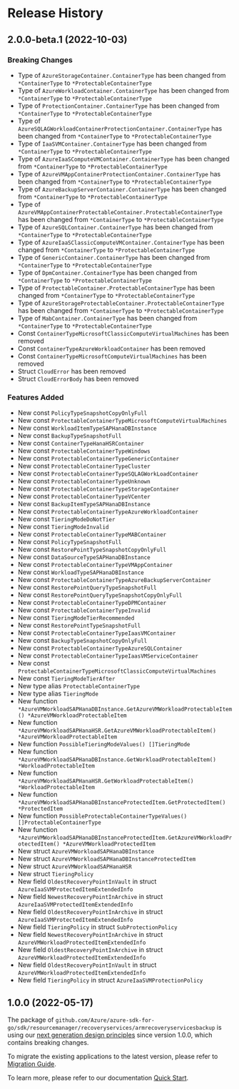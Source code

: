 # Release History

## 2.0.0-beta.1 (2022-10-03)
### Breaking Changes

- Type of `AzureStorageContainer.ContainerType` has been changed from `*ContainerType` to `*ProtectableContainerType`
- Type of `AzureWorkloadContainer.ContainerType` has been changed from `*ContainerType` to `*ProtectableContainerType`
- Type of `ProtectionContainer.ContainerType` has been changed from `*ContainerType` to `*ProtectableContainerType`
- Type of `AzureSQLAGWorkloadContainerProtectionContainer.ContainerType` has been changed from `*ContainerType` to `*ProtectableContainerType`
- Type of `IaaSVMContainer.ContainerType` has been changed from `*ContainerType` to `*ProtectableContainerType`
- Type of `AzureIaaSComputeVMContainer.ContainerType` has been changed from `*ContainerType` to `*ProtectableContainerType`
- Type of `AzureVMAppContainerProtectionContainer.ContainerType` has been changed from `*ContainerType` to `*ProtectableContainerType`
- Type of `AzureBackupServerContainer.ContainerType` has been changed from `*ContainerType` to `*ProtectableContainerType`
- Type of `AzureVMAppContainerProtectableContainer.ProtectableContainerType` has been changed from `*ContainerType` to `*ProtectableContainerType`
- Type of `AzureSQLContainer.ContainerType` has been changed from `*ContainerType` to `*ProtectableContainerType`
- Type of `AzureIaaSClassicComputeVMContainer.ContainerType` has been changed from `*ContainerType` to `*ProtectableContainerType`
- Type of `GenericContainer.ContainerType` has been changed from `*ContainerType` to `*ProtectableContainerType`
- Type of `DpmContainer.ContainerType` has been changed from `*ContainerType` to `*ProtectableContainerType`
- Type of `ProtectableContainer.ProtectableContainerType` has been changed from `*ContainerType` to `*ProtectableContainerType`
- Type of `AzureStorageProtectableContainer.ProtectableContainerType` has been changed from `*ContainerType` to `*ProtectableContainerType`
- Type of `MabContainer.ContainerType` has been changed from `*ContainerType` to `*ProtectableContainerType`
- Const `ContainerTypeMicrosoftClassicComputeVirtualMachines` has been removed
- Const `ContainerTypeAzureWorkloadContainer` has been removed
- Const `ContainerTypeMicrosoftComputeVirtualMachines` has been removed
- Struct `CloudError` has been removed
- Struct `CloudErrorBody` has been removed

### Features Added

- New const `PolicyTypeSnapshotCopyOnlyFull`
- New const `ProtectableContainerTypeMicrosoftComputeVirtualMachines`
- New const `WorkloadItemTypeSAPHanaDBInstance`
- New const `BackupTypeSnapshotFull`
- New const `ContainerTypeHanaHSRContainer`
- New const `ProtectableContainerTypeWindows`
- New const `ProtectableContainerTypeGenericContainer`
- New const `ProtectableContainerTypeCluster`
- New const `ProtectableContainerTypeSQLAGWorkLoadContainer`
- New const `ProtectableContainerTypeUnknown`
- New const `ProtectableContainerTypeStorageContainer`
- New const `ProtectableContainerTypeVCenter`
- New const `BackupItemTypeSAPHanaDBInstance`
- New const `ProtectableContainerTypeAzureWorkloadContainer`
- New const `TieringModeDoNotTier`
- New const `TieringModeInvalid`
- New const `ProtectableContainerTypeMABContainer`
- New const `PolicyTypeSnapshotFull`
- New const `RestorePointTypeSnapshotCopyOnlyFull`
- New const `DataSourceTypeSAPHanaDBInstance`
- New const `ProtectableContainerTypeVMAppContainer`
- New const `WorkloadTypeSAPHanaDBInstance`
- New const `ProtectableContainerTypeAzureBackupServerContainer`
- New const `RestorePointQueryTypeSnapshotFull`
- New const `RestorePointQueryTypeSnapshotCopyOnlyFull`
- New const `ProtectableContainerTypeDPMContainer`
- New const `ProtectableContainerTypeInvalid`
- New const `TieringModeTierRecommended`
- New const `RestorePointTypeSnapshotFull`
- New const `ProtectableContainerTypeIaasVMContainer`
- New const `BackupTypeSnapshotCopyOnlyFull`
- New const `ProtectableContainerTypeAzureSQLContainer`
- New const `ProtectableContainerTypeIaasVMServiceContainer`
- New const `ProtectableContainerTypeMicrosoftClassicComputeVirtualMachines`
- New const `TieringModeTierAfter`
- New type alias `ProtectableContainerType`
- New type alias `TieringMode`
- New function `*AzureVMWorkloadSAPHanaDBInstance.GetAzureVMWorkloadProtectableItem() *AzureVMWorkloadProtectableItem`
- New function `*AzureVMWorkloadSAPHanaHSR.GetAzureVMWorkloadProtectableItem() *AzureVMWorkloadProtectableItem`
- New function `PossibleTieringModeValues() []TieringMode`
- New function `*AzureVMWorkloadSAPHanaDBInstance.GetWorkloadProtectableItem() *WorkloadProtectableItem`
- New function `*AzureVMWorkloadSAPHanaHSR.GetWorkloadProtectableItem() *WorkloadProtectableItem`
- New function `*AzureVMWorkloadSAPHanaDBInstanceProtectedItem.GetProtectedItem() *ProtectedItem`
- New function `PossibleProtectableContainerTypeValues() []ProtectableContainerType`
- New function `*AzureVMWorkloadSAPHanaDBInstanceProtectedItem.GetAzureVMWorkloadProtectedItem() *AzureVMWorkloadProtectedItem`
- New struct `AzureVMWorkloadSAPHanaDBInstance`
- New struct `AzureVMWorkloadSAPHanaDBInstanceProtectedItem`
- New struct `AzureVMWorkloadSAPHanaHSR`
- New struct `TieringPolicy`
- New field `OldestRecoveryPointInVault` in struct `AzureIaaSVMProtectedItemExtendedInfo`
- New field `NewestRecoveryPointInArchive` in struct `AzureIaaSVMProtectedItemExtendedInfo`
- New field `OldestRecoveryPointInArchive` in struct `AzureIaaSVMProtectedItemExtendedInfo`
- New field `TieringPolicy` in struct `SubProtectionPolicy`
- New field `NewestRecoveryPointInArchive` in struct `AzureVMWorkloadProtectedItemExtendedInfo`
- New field `OldestRecoveryPointInArchive` in struct `AzureVMWorkloadProtectedItemExtendedInfo`
- New field `OldestRecoveryPointInVault` in struct `AzureVMWorkloadProtectedItemExtendedInfo`
- New field `TieringPolicy` in struct `AzureIaaSVMProtectionPolicy`


## 1.0.0 (2022-05-17)

The package of `github.com/Azure/azure-sdk-for-go/sdk/resourcemanager/recoveryservices/armrecoveryservicesbackup` is using our [next generation design principles](https://azure.github.io/azure-sdk/general_introduction.html) since version 1.0.0, which contains breaking changes.

To migrate the existing applications to the latest version, please refer to [Migration Guide](https://aka.ms/azsdk/go/mgmt/migration).

To learn more, please refer to our documentation [Quick Start](https://aka.ms/azsdk/go/mgmt).